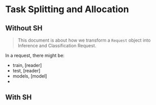 # Task Splitting and Allocation

## Without SH

> This document is about how we transform a `Request` object into Inference and Classification Request.

In a request, there might be:

- train, [reader]
- test, [reader]
- models, [model]
-

## With SH
